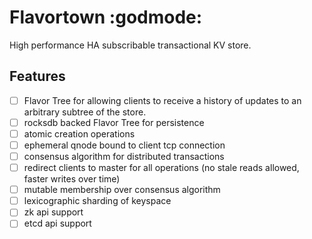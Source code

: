 # Flavortown :godmode:
High performance HA subscribable transactional KV store.

## Features
- [ ] Flavor Tree for allowing clients to receive a history of updates to an arbitrary subtree of the store.
- [ ] rocksdb backed Flavor Tree for persistence
- [ ] atomic creation operations
- [ ] ephemeral qnode bound to client tcp connection
- [ ] consensus algorithm for distributed transactions
- [ ] redirect clients to master for all operations (no stale reads allowed, faster writes over time)
- [ ] mutable membership over consensus algorithm
- [ ] lexicographic sharding of keyspace
- [ ] zk api support
- [ ] etcd api support
